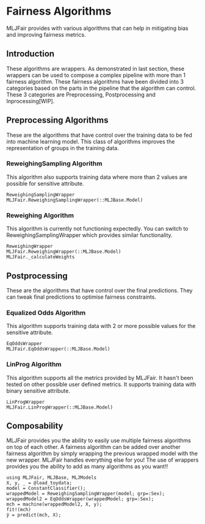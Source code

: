 # Fairness Algorithms
MLJFair provides with various algorithms that can help in mitigating bias and improving fairness metrics.

## Introduction
These algorithms are wrappers.
As demonstrated in last section, these wrappers can be used to compose a complex pipeline with more than 1 fairness algorithm. These fairness algorithms have been divided into 3 categories based on the parts in the pipeline that the algorithm can control. These 3 categories are Preprocessing, Postprocessing and Inprocessing[WIP].

## Preprocessing Algorithms
These are the algorithms that have control over the training data to be fed into machine learning model.
This class of algorithms improves the representation of groups in the training data.

### ReweighingSampling Algorithm
This algorithm also supports training data where more than 2 values are possible for sensitive attribute.
```@docs
ReweighingSamplingWrapper
MLJFair.ReweighingSamplingWrapper(::MLJBase.Model)
```

### Reweighing Algorithm
This algorithm is currently not functioning expectedly. You can switch to ReweighingSamplingWrapper which provides similar functionality.
```@docs
ReweighingWrapper
MLJFair.ReweighingWrapper(::MLJBase.Model)
MLJFair._calculateWeights
```

## Postprocessing
These are the algorithms that have control over the final predictions. They can tweak final predictions to optimise fairness constraints.

### Equalized Odds Algorithm
This algorithm supports training data with 2 or more possible values for the sensitive attribute.
```@docs
EqOddsWrapper
MLJFair.EqOddsWrapper(::MLJBase.Model)
```

### LinProg Algorithm
This algorithm supports all the metrics provided by MLJFair. It hasn't been tested on other possible user defined metrics. It supports training data with binary sensitive attribute.
```@docs
LinProgWrapper
MLJFair.LinProgWrapper(::MLJBase.Model)
```

## Composability

MLJFair provides you the ability to easily use multiple fairness algorithms on top of each other.
A fairness algorithm can be added over another fairness algorithm by simply wrapping the previous wrapped model with the new wrapper. MLJFair handles everything else for you!
The use of wrappers provides you the ability to add as many algorithms as you want!!

```@repl
using MLJFair, MLJBase, MLJModels
X, y, _ = @load_toydata;
model = ConstantClassifier();
wrappedModel = ReweighingSamplingWrapper(model; grp=:Sex);
wrappedModel2 = EqOddsWrapper(wrappedModel; grp=:Sex);
mch = machine(wrappedModel2, X, y);
fit!(mch)
ŷ = predict(mch, X);
```
